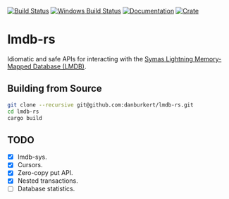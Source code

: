 [![Build Status](https://travis-ci.org/danburkert/lmdb-rs.svg?branch=master)](https://travis-ci.org/danburkert/lmdb-rs)
[![Windows Build Status](https://ci.appveyor.com/api/projects/status/0bw21yfqsrsv3soh/branch/master?svg=true)](https://ci.appveyor.com/project/danburkert/lmdb-rs/branch/master)
[![Documentation](https://docs.rs/lmdb/badge.svg)](https://docs.rs/lmdb/)
[![Crate](https://img.shields.io/crates/v/lmdb.svg)](https://crates.io/crates/lmdb)

# lmdb-rs

Idiomatic and safe APIs for interacting with the
[Symas Lightning Memory-Mapped Database (LMDB)](http://symas.com/mdb/).

## Building from Source

```bash
git clone --recursive git@github.com:danburkert/lmdb-rs.git
cd lmdb-rs
cargo build
```

## TODO

* [x] lmdb-sys.
* [x] Cursors.
* [x] Zero-copy put API.
* [x] Nested transactions.
* [ ] Database statistics.
